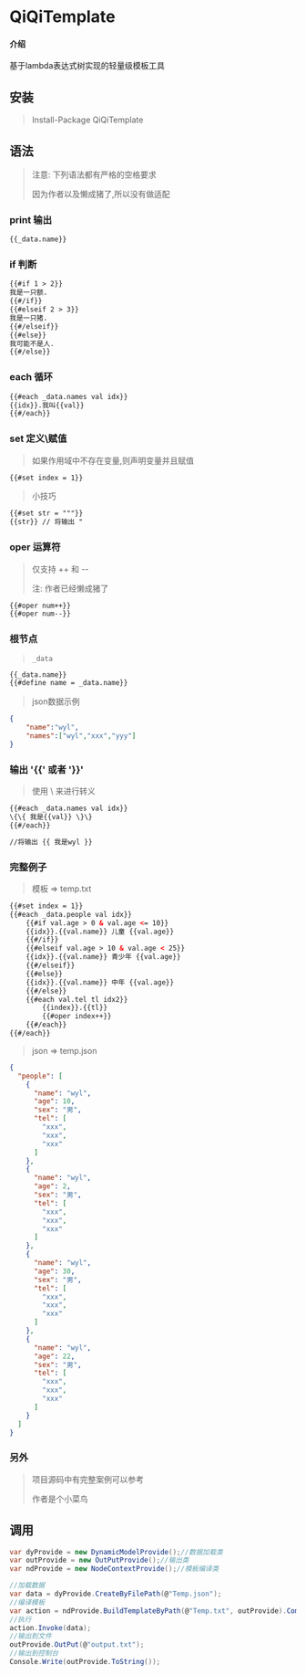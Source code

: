

# QiQiTemplate

#### 介绍
基于lambda表达式树实现的轻量级模板工具

## 安装

> Install-Package QiQiTemplate

## 语法

> 注意: 下列语法都有严格的空格要求
>
> 因为作者以及懒成猪了,所以没有做适配

### print 输出

~~~html
{{_data.name}}
~~~

### if 判断

~~~html
{{#if 1 > 2}}
我是一只额.
{{#/if}}
{{#elseif 2 > 3}}
我是一只猪.
{{#/elseif}}
{{#else}}
我可能不是人.
{{#/else}}
~~~

### each 循环

~~~html
{{#each _data.names val idx}}
{{idx}}.我叫{{val}}
{{#/each}}
~~~

### set 定义\赋值

> 如果作用域中不存在变量,则声明变量并且赋值

~~~html
{{#set index = 1}}
~~~

> 小技巧

~~~html
{{#set str = """}}
{{str}} // 将输出 "
~~~

### oper 运算符

> 仅支持 ++ 和 --
>
> 注: 作者已经懒成猪了

~~~html
{{#oper num++}}
{{#oper num--}}
~~~

### 根节点

> `_data`

~~~html
{{_data.name}}
{{#define name = _data.name}}
~~~

> json数据示例

~~~json
{
    "name":"wyl",
    "names":["wyl","xxx","yyy"]
}
~~~

### 输出 '{{' 或者 '}}'

> 使用 \ 来进行转义

~~~html
{{#each _data.names val idx}}
\{\{ 我是{{val}} \}\}
{{#/each}}

//将输出 {{ 我是wyl }}
~~~

### 完整例子

> 模板 => temp.txt

~~~html
{{#set index = 1}}
{{#each _data.people val idx}}
    {{#if val.age > 0 & val.age <= 10}}
    {{idx}}.{{val.name}} 儿童 {{val.age}}
    {{#/if}}
    {{#elseif val.age > 10 & val.age < 25}}
    {{idx}}.{{val.name}} 青少年 {{val.age}}
    {{#/elseif}}
    {{#else}}
    {{idx}}.{{val.name}} 中年 {{val.age}}
    {{#/else}}
    {{#each val.tel tl idx2}}
        {{index}}.{{tl}}
        {{#oper index++}}
    {{#/each}}
{{#/each}}
~~~

> json => temp.json

~~~json
{
  "people": [
    {
      "name": "wyl",
      "age": 10,
      "sex": "男",
      "tel": [
        "xxx",
        "xxx",
        "xxx"
      ]
    },
    {
      "name": "wyl",
      "age": 2,
      "sex": "男",
      "tel": [
        "xxx",
        "xxx",
        "xxx"
      ]
    },
    {
      "name": "wyl",
      "age": 30,
      "sex": "男",
      "tel": [
        "xxx",
        "xxx",
        "xxx"
      ]
    },
    {
      "name": "wyl",
      "age": 22,
      "sex": "男",
      "tel": [
        "xxx",
        "xxx",
        "xxx"
      ]
    }
  ]
}
~~~

### 另外

> 项目源码中有完整案例可以参考
>
> 作者是个小菜鸟

## 调用

~~~c#
var dyProvide = new DynamicModelProvide();//数据加载类
var outProvide = new OutPutProvide();//输出类
var ndProvide = new NodeContextProvide();//模板编译类

//加载数据
var data = dyProvide.CreateByFilePath(@"Temp.json");
//编译模板
var action = ndProvide.BuildTemplateByPath(@"Temp.txt", outProvide).Compile();
//执行
action.Invoke(data);
//输出到文件
outProvide.OutPut(@"output.txt");
//输出到控制台
Console.Write(outProvide.ToString());
~~~

